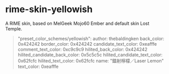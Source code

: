 # rime-skin-yellowish
A RIME skin, based on MelGeek Mojo60 Ember and default skin Lost Temple. 

>  "preset_color_schemes/yellowish":
>    author: thebaldingken
>    back_color: 0x424242
>    border_color: 0x424242
>    candidate_text_color: 0xeafffe
>    comment_text_color: 0xc9c9c9
>    hilited_back_color: 0x424242
>    hilited_candidate_back_color: 0x5c5c5c
>    hilited_candidate_text_color: 0x62fcfc
>    hilited_text_color: 0x62fcfc
>    name: "鐳射檸檬／Laser Lemon"
>    text_color: 0xeafffe

